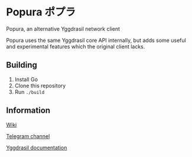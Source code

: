 # Popura ポプラ

Popura, an alternative Yggdrasil network client

Popura uses the same Yggdrasil core API internally, but adds some useful and
experimental features which the original client lacks.

## Building

1. Install Go
2. Clone this repository
3. Run `./build`

## Information

[Wiki](https://github.com/popura-network/Popura/wiki)

[Telegram channel](https://t.me/PopuraChan)

[Yggdrasil documentation](https://yggdrasil-network.github.io/)
